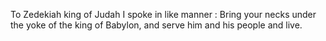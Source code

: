 To Zedekiah king of Judah I spoke in like manner : Bring your necks under the yoke of the king of Babylon, and serve him and his people and live.
